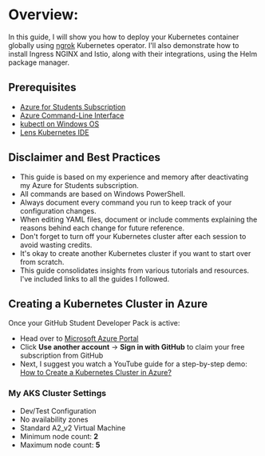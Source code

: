 # Overview:
In this guide, I will show you how to deploy your Kubernetes container globally using [ngrok](https://ngrok.com/) Kubernetes operator. I'll also demonstrate how to install Ingress NGINX and Istio, along with their integrations, using the Helm package manager.


## Prerequisites
- [Azure for Students Subscription](https://education.github.com/pack)
- [Azure Command-Line Interface](https://learn.microsoft.com/en-us/cli/azure/install-azure-cli-windows?view=azure-cli-latest&pivots=msi)
- [kubectl on Windows OS](https://kubernetes.io/docs/tasks/tools/install-kubectl-windows/)
- [Lens Kubernetes IDE](https://k8slens.dev/)


## Disclaimer and Best Practices
- This guide is based on my experience and memory after deactivating my Azure for Students subscription.
- All commands are based on Windows PowerShell.
- Always document every command you run to keep track of your configuration changes.
- When editing YAML files, document or include comments explaining the reasons behind each change for future reference.
- Don't forget to turn off your Kubernetes cluster after each session to avoid wasting credits.
- It's okay to create another Kubernetes cluster if you want to start over from scratch.
- This guide consolidates insights from various tutorials and resources. I've included links to all the guides I followed.


## Creating a Kubernetes Cluster in Azure
Once your GitHub Student Developer Pack is active:
- Head over to [Microsoft Azure Portal](portal.azure.com)
- Click **Use another account** -> **Sign in with GitHub** to claim your free subscription from GitHub
- Next, I suggest you watch a YouTube guide for a step-by-step demo: [How to Create a Kubernetes Cluster in Azure?](https://youtu.be/YlR9AkDJMMA?si=DZ6g193hB_mphYBK)

### My AKS Cluster Settings
- Dev/Test Configuration
- No availability zones
- Standard A2_v2 Virtual Machine
- Minimum node count: **2**
- Maximum node count: **5**
